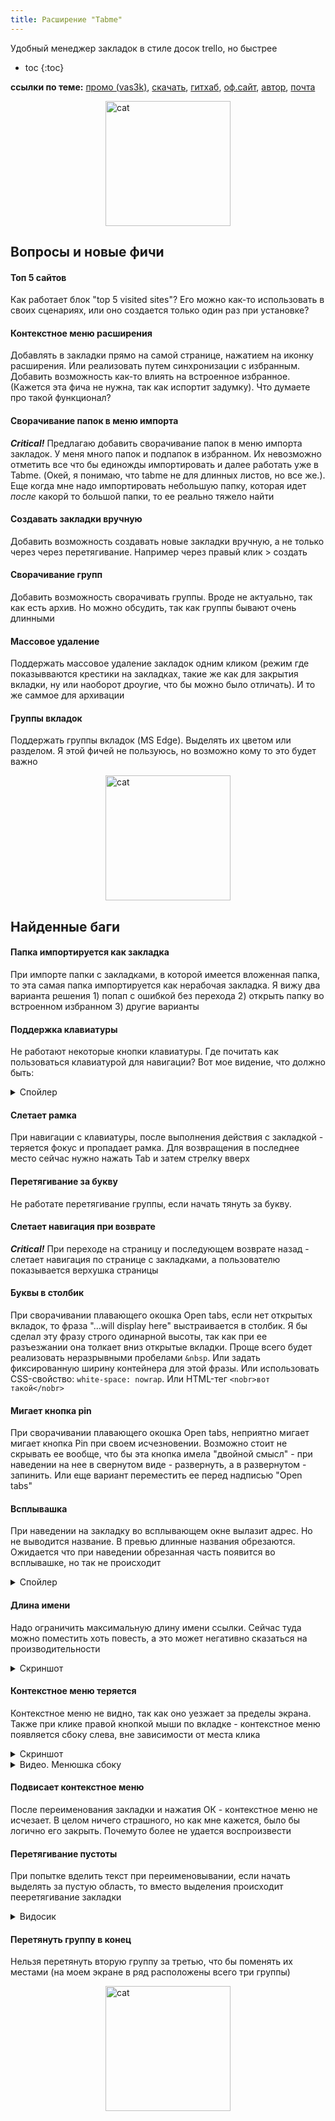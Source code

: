 ```yaml
---
title: Расширение "Tabme"
---
```


Удобный менеджер закладок в стиле досок trello, но быстрее
- toc
{:toc}


**ссылки по теме:**
<span>
[промо (vas3k)](https://vas3k.club/project/25307/),
[скачать](https://chromewebstore.google.com/detail/tabme/jnhiookaaldadiimlgncedhkpmhlmmip),
[гитхаб](https://github.com/pltnkv/tabme),
[оф.сайт](https://gettabme.com/changelog.html),
[автор](https://t.me/oleg_plotnikov),
[почта](mailto:gettabme@gmail.com)
</span>

<img style="margin: auto; display: block;" height="200" src="https://github.com/user-attachments/assets/02ad6c03-283b-478e-a935-887add0698e8" alt="cat">



## Вопросы и новые фичи

#### **Топ 5 сайтов**
Как работает блок "top 5 visited sites"? Его можно как-то использовать в своих сценариях, или оно создается только один раз при установке? 

#### **Контекстное меню расширения**
Добавлять в закладки прямо на самой странице, нажатием на иконку расширения. Или реализовать путем cинхронизации с избранным. Добавить возможность как-то влиять на встроенное избранное. (Кажется эта фича не нужна, так как испортит задумку). Что думаете про такой функционал?

#### **Сворачивание папок в меню импорта**
***Critical!***  Предлагаю добавить сворачивание папок в меню импорта закладок. У меня много папок и подпапок в избранном. Их невозможно отметить все что бы единожды импортировать и далее работать уже в Tabme. (Окей, я понимаю, что tabme не для длинных листов, но все же.). Еще когда мне надо импортировать небольшую папку, которая идет *после* какорй то большой папки, то ее реально тяжело найти

#### **Создавать закладки вручную**
Добавить возможность создавать новые закладки вручную, а не только через через перетягивание. Например через правый клик > создать

#### **Сворачивание групп**
Добавить возможность сворачивать группы. Вроде не актуально, так как есть архив. Но можно обсудить, так как группы бывают очень длинными

#### **Массовое удаление**
Поддержать массовое удаление закладок одним кликом (режим где показывваются крестики на закладках, такие же как для закрытия вкладки, ну или наоборот дроугие, что бы можно было отличать). И то же саммое для архивации

#### **Группы вкладок**
Поддержать группы вкладок (MS Edge). Выделять их цветом или разделом. Я этой фичей не пользуюсь, но возможно кому то это будет важно


<img style="margin: auto; display: block;" height="200" src="https://github.com/user-attachments/assets/481493d2-fbd5-41cb-9555-737f93cc95ea" alt="cat">



## Найденные баги


#### **Папка импортируется как закладка**
При импорте папки с закладками, в которой имеется вложенная папка, то эта самая папка импортируется как нерабочая закладка. Я вижу два варианта решения 1) попап с ошибкой без перехода 2) открыть папку во встроенном избранном 3) другие варианты

#### **Поддержка клавиатуры**
Не работают некоторые кнопки клавиатуры. Где почитать как пользоваться клавиатурой для навигации? Вот мое видение, что должно быть:
<details><summary markdown="0">Спойлер</summary>
- (?) Tab - сменить контекст(?) Предлагаю повесить на эту кнопку смену группы. Причем желательно выделять заголовок группы, что бы можно было открыть контекстное меню группы. Опционально: при возвращении в группу, где ранее уже был сдвинут фокус из заголовка на одну из закладок - возвращать фокус на последнюю закладку
- (ок) Стрелки - перемещение по ссылкам
- (ок) Enter - открыть ссылку
- (ок) Shift+Enter - открыть в новой вкладке
- (ок) Menu - открыть контекстное меню. Эта та кнопка между Alt и Ctrl справа от пробела
- (?) Esc - закрыть контекстное меню
- (?) Del - удалить закладку, опционально с алертом для подтверждения по Enter
- (?) Shift+Del - закрыть вкладку (как альтернатива вместо удаления закладки). Также избавляет от лишнего нажатия Tab, которое необходимо сейчас
- (?) F1 - вернуться наверх. По умолчанию открывается справка, что достаточно тупо. Было бы здорово переназначить эту кнопку
- (?) F2 - переименовать закладку
- (ок) Ctrl+Z = отменить действие. Дать возможность сделать отмену клавиатурой через большее время, чем позволяет таймер вверху
- (?) Shift+стрелки - выделить несколько элементов (как в виндовом проводнике)
- (?) Space - выделить текущий элемент (как в тотал командере). Сейчас нажатие пробела открывает ссылку, хз, может лучше так и оставить...
</details>


#### **Слетает рамка**
При навигации с клавиатуры, после выполнения действия с закладкой - теряется фокус и пропадает рамка. Для возвращения в последнее место сейчас нужно нажать Tab и затем стрелку вверх

#### **Перетягивание за букву**
Не работате перетягивание группы, если начать тянуть за букву. 

#### **Слетает навигация при возврате**
***Critical!***  При переходе на страницу и последующем возврате назад - слетает навигация по странице с закладками, а пользователю показывается верхушка страницы

#### **Буквы в столбик**
При сворачивании плавающего окошка Open tabs, если нет открытых вкладок, то фраза "...will display here" выстраивается в столбик. Я бы сделал эту фразу строго одинарной высоты, так как при ее разъезжании она толкает вниз открытые вкладки. Проще всего будет реализовать неразрывными пробелами `&nbsp`. Или задать фиксированную ширину контейнера для этой фразы. Или использовать CSS-свойство: `white-space: nowrap`. Или HTML-тег `<nobr>вот такой</nobr>`

#### **Мигает кнопка pin**
При сворачивании плавающего окошка Open tabs, неприятно мигает мигает кнопка Pin при своем исчезновении. Возможно стоит не скрывать ее вообще, что бы эта кнопка имела "двойной смысл" - при наведении на нее в свернутом виде - развернуть, а в развернутом - запинить. Или еще вариант переместить ее перед надписью "Open tabs"

#### **Всплывашка**
При наведении на закладку во всплывающем окне вылазит адрес. Но не выводится название. В превью длинные названия обрезаются. Ожидается что при наведении обрезанная часть появится во всплывашке, но так не происходит
<details><summary markdown="0">Спойлер</summary>![image](https://github.com/user-attachments/assets/8e539651-5541-45e6-89a5-8d143c9a2191)</details>

#### **Длина имени**
Надо ограничить максимальную длину имени ссылки. Сейчас туда можно поместить хоть повесть, а это может негативно сказаться на производительности 
<details><summary markdown="0">Скриншот</summary>
![image](https://github.com/user-attachments/assets/a4d51c5e-c369-4858-821d-321d4dca145c)
</details>


#### **Контекстное меню теряется**
Контекстное меню не видно, так как оно уезжает за пределы экрана. Также при клике правой кнопкой мыши по вкладке - контекстное меню появляется сбоку слева, вне зависимости от места клика
<details><summary markdown="0">Скриншот</summary>
  ![image](https://github.com/user-attachments/assets/b545b4a6-dcb7-4cea-9ecf-dc32eee3e2b5)
</details>
<details><summary markdown="0">Видео. Менюшка сбоку</summary>
<video controls="" autoplay="" name="media"><source src="https://github.com/user-attachments/assets/6bb2db1c-49af-490a-b3a5-c43de3dd7ba2" type="video/mp4"></video>
</details>


#### **Подвисает контекстное меню**
После переименования закладки и нажатия ОК - контекстное меню не исчезает. В целом ничего страшного, но как мне кажется, было бы логично его закрыть. Почемуто более не удается воспроизвести

#### **Перетягивание пустоты**
При попытке вделить текст при переименовывании, если начать выделять за пустую область, то вместо выделения происходит пееретягивание закладки
<details><summary markdown="0">Видосик</summary>
<video controls="" autoplay="" name="media"><source src="https://github.com/user-attachments/assets/91e2f210-d4b7-4a61-a65e-c293d19e6771" type="video/mp4"></video>
</details>

#### **Перетянуть группу в конец**
Нельзя перетянуть вторую группу за третью, что бы поменять их местами (на моем экране в ряд расположены всего три группы)




<img style="margin: auto; display: block;" height="200" src="https://github.com/user-attachments/assets/c00dde6d-29d7-45a0-a640-a2110ba736aa" alt="cat">

